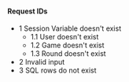 ﻿#### Request IDs

* 1 Session Variable doesn't exist
	* 1.1 User doesn't exist
	* 1.2 Game doesn't exist
	* 1.3 Round doesn't exist
* 2 Invalid input
* 3 SQL rows do not exist
